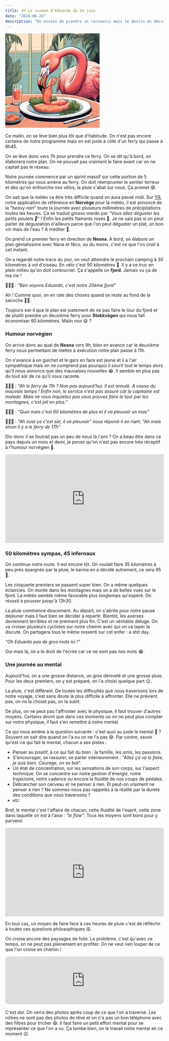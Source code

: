 ```yaml
---
title: 🐟 Le saumon d'Eduardo du 24 juin
date: "2024-06-24"
description: "On essaie de prendre un raccourci mais le destin en décide autrement : on doit faire le grand tour du fjord sous une pluie battante."
---
```


![Saumon d'Eduardo](../saumon_eduardo.png)

Ce matin, on se lève bien plus tôt que d'habitude. On n'est pas encore certains de notre programme mais on est juste à côté d'un ferry qui passe à 8h45. 

On se lève donc vers 7h pour prendre ce ferry. On se dit qu'à bord, on élaborera notre plan. On ne pouvait pas vraiment le faire avant car on ne captait pas le réseau.

Notre journée commence par un sprint massif sur cette portion de 5 kilomètres qui nous amène au ferry. On doit réemprunter le sentier terreux et dès qu'on enfourche nos vélos, la pluie s'abat sur nous. Ça promet 😅.

On sait que la météo va être très difficile quand on aura passé midi. Sur [YR](https://www.yr.no/en), notre application de référence en **Norvège** pour la météo, il est annoncé de la *"heavy rain*" toute la journée avec plusieurs millimètres de précipitations toutes les heures. Ça se traduit grosso merdo par *"Vous allez déguster les petits poulets 🐔"* ! Enfin les petits flamants roses 🦩. Je ne sais pas si on peut parler de dégustation d'ailleurs parce que l'on peut déguster un plat, un bon vin mais de l'eau ? À méditer 🤔.

On prend ce premier ferry en direction de **Nesna**. À bord, on élabore un plan génialissime avec Nana et Nico, ou du moins, c'est ce que l'on croit à cet instant.

On a regardé notre trace du jour, on veut atteindre le prochain camping à 30 kilomètres à vol d'oiseau. En vélo c'est 90 kilomètres 😬. Il y a ce truc en plein milieu qu'on doit contourner. Ça s'appelle un **fjord**. Jamais vu ça de ma vie !

💁🏼‍♀️ : *"Ben voyons Eduardo, c'est notre 20ème fjord"*

Ah ! Comme quoi, on en rate des choses quand on reste au fond de la sacoche 🛟😏.

Toujours est-il que le plan est justement de ne pas faire le tour du fjord et de plutôt prendre un deuxième ferry pour **Stokkvågen** qui nous fait économiser 60 kilomètres. Malin non 😃 ?

### Humour norvégien

On arrive donc au quai de **Nesna** vers 9h, bien en avance car le deuxième ferry nous permettant de mettre à exécution notre plan passe à 11h.

On s'avance à un guichet et le gars en face est jeune et il a l'air sympathique mais on ne comprend pas pourquoi il sourit tout le temps alors qu'il nous annonce que des mauvaises nouvelles 😂. Il semble en plus pas du tout sûr de ce qu'il nous raconte.

👮🏻‍♂️ : *"Ah le ferry de 11h ? Non pas aujourd'hui. Il est annulé. A cause du mauvais temps ! Enfin non, le service n'est pas assuré car le capitaine est malade. Mais ne vous inquiétez pas vous pouvez faire le tour par les montagnes, c'est joli en plus."* 

🙆🏼‍♀️ : *"Quoi mais c'est 60 kilomètres de plus et il va pleuvoir un max"*

👮🏻‍♂️ : *"Ah ouai ça c'est sûr, il va pleuvoir"* nous répond-il en riant. *"Ah mais sinon il y a le ferry de 17h"*

Dis-donc il se foutrait pas un peu de nous là l'ami ? On a beau être dans ce pays depuis un mois et demi, je pense qu'on n'est pas encore très réceptif à l'humour norvégien 🤔.

<div style="width: 100%; height: 0; position: relative; padding-bottom: 56%;"><iframe src="https://giphy.com/embed/jXD7kFLwudbBC" style="top: 0; left: 0; width: 100%; height: 100%; position: absolute; border: 0;" allowfullscreen scrolling="no" allow="encrypted-media;" class="giphy-embed"></iframe></div>

### 50 kilomètres sympas, 45 infernaux

On continue notre route. Il est encore tôt. On voulait faire 35 kilomètres à peu près épargnés par la pluie, le karma en a décidé autrement, ce sera 95 🤣.

Les cinquante premiers se passent super bien. On a même quelques éclaircies. On monte dans les montagnes mais on a de belles vues sur le fjord. La météo semble même favorable plus longtemps qu'espéré. On réussit à pousser jusqu'à 13h30.

La pluie commence doucement. Au départ, on s'abrite pour notre pause déjeuner mais il faut bien se décider à repartir. Bientôt, les averses deviennent terribles et ne prennent plus fin. C'est un véritable déluge. On va croiser plusieurs cyclistes sur notre chemin avec qui on va taper la discute. On partagera tous le même ressenti sur cet enfer : a shit day. 

*"Oh Eduardo pas de gros mots ici !"*

Oui mais là, on a le droit de l'écrire car ce ne sont pas nos mots 😂.

### Une journée au mental
Aujourd'hui, on a une grosse distance, un gros dénivelé et une grosse pluie. Pour les deux premiers, on y est préparé, on l'a choisi quelque part 😉.

La pluie, c'est différent. De toutes les difficultés que nous traversons lors de notre voyage, c'est sans doute la plus difficile à affronter. Elle ne prévient pas, on ne la choisit pas, on la subit.

De plus, on ne peut pas l'affronter avec le physique, il faut trouver d'autres moyens. Certains diront que dans ces moments où on ne peut plus compter sur notre physique, il faut s'en remettre à notre mental.

Ce qui nous amène à la question suivante : c'est quoi au juste le mental 🤔 ? Souvent on sait dire quand on l'a ou on ne l'a pas 😅. Par contre, savoir qu'est-ce qui fait le mental, chacun a ses pistes :

- Penser au positif, à ce qui fait du bien : la famille, les amis, les passions.
- S'encourager, se rassurer, se parler intérieurement : *"Allez ça va le faire, je suis bien. Courage, on se bat*".
- Un état de concentration, sur les sensations de son corps, sur l'aspect technique. On se concentre sur notre gestion d'énergie, notre trajectoire, notre cadence ou encore la fluidité de nos coups de pédales.
- Débrancher son cerveau et ne penser à rien. Et peut-on vraiment ne penser à rien ? Ne sommes-nous pas rappelés à la réalité par la dureté des conditions que nous traversons ?
- etc.

Bref, le mental c'est l'affaire de chacun, cette fluidité de l'esprit, cette zone dans laquelle on est à l'aise : *"le flow"*. Tous les moyens sont bons pour y parvenir.

<div style="width: 100%; height: 0; position: relative; padding-bottom: 56%;"><iframe src="https://giphy.com/embed/qUAf5RDOPqqhsHeFAG" style="top: 0; left: 0; width: 100%; height: 100%; position: absolute; border: 0;" allowfullscreen scrolling="no" allow="encrypted-media;" class="giphy-embed"></iframe></div>

En tout cas, un moyen de faire face à ces heures de pluie c'est de réfléchir à toutes ces questions philosophiques 😜.

On croise encore des paysages de folie. Le problème, c'est qu'avec ce temps, on ne peut pas pleinement en profiter. On ne veut rien louper de ce que l'on croise en chemin !

<iframe style="border-radius:12px" src="https://open.spotify.com/embed/track/5qlJg0Wbj3sslxfwiaRNpq?utm_source=generator" width="100%" height="152" frameBorder="0" allow="autoplay; clipboard-write; encrypted-media; picture-in-picture" loading="lazy"></iframe>

C'est dur. On verra des photos après coup de ce que l'on a traversé. Les nôtres ne sont pas des photos de rêve et on n'a pas un bon téléphone avec des filtres pour tricher 😅. Il faut faire un petit effort mental pour se représenter ce que l'on a vu. Ça tombe bien, on le travail notre mental en ce moment 😉.
